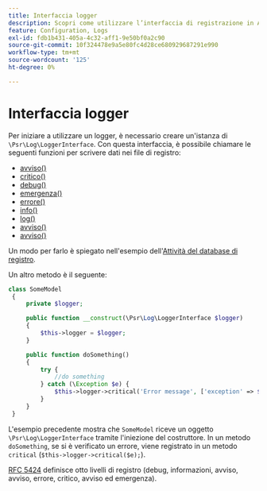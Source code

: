 ```yaml
---
title: Interfaccia logger
description: Scopri come utilizzare l’interfaccia di registrazione in Adobe Commerce per la registrazione personalizzata. Scopri l’implementazione di PSR-3 e le funzioni di registro.
feature: Configuration, Logs
exl-id: fdb1b431-405a-4c32-aff1-9e50bf0a2c90
source-git-commit: 10f324478e9a5e80fc4d28ce680929687291e990
workflow-type: tm+mt
source-wordcount: '125'
ht-degree: 0%

---
```


# Interfaccia logger

Per iniziare a utilizzare un logger, è necessario creare un&#39;istanza di `\Psr\Log\LoggerInterface`. Con questa interfaccia, è possibile chiamare le seguenti funzioni per scrivere dati nei file di registro:

- [avviso()](https://github.com/php-fig/log/blob/master/src/LoggerInterface.php#L43)
- [critico()](https://github.com/php-fig/log/blob/master/src/LoggerInterface.php#L55)
- [debug()](https://github.com/php-fig/log/blob/master/src/LoggerInterface.php#L111)
- [emergenza()](https://github.com/php-fig/log/blob/master/src/LoggerInterface.php#L30)
- [errore()](https://github.com/php-fig/log/blob/master/src/LoggerInterface.php#L66)
- [info()](https://github.com/php-fig/log/blob/master/src/LoggerInterface.php#L101)
- [log()](https://github.com/php-fig/log/blob/master/src/LoggerInterface.php#L122)
- [avviso()](https://github.com/php-fig/log/blob/master/src/LoggerInterface.php#L89)
- [avviso()](https://github.com/php-fig/log/blob/master/src/LoggerInterface.php#L79)

Un modo per farlo è spiegato nell&#39;esempio dell&#39;[Attività del database di registro](../logs/database-activity.md).

Un altro metodo è il seguente:

```php
class SomeModel
 {
     private $logger;

     public function __construct(\Psr\Log\LoggerInterface $logger)
     {
         $this->logger = $logger;
     }

     public function doSomething()
     {
         try {
             //do something
         } catch (\Exception $e) {
             $this->logger->critical('Error message', ['exception' => $e]);
         }
     }
 }
```

L&#39;esempio precedente mostra che `SomeModel` riceve un oggetto `\Psr\Log\LoggerInterface` tramite l&#39;iniezione del costruttore. In un metodo `doSomething`, se si è verificato un errore, viene registrato in un metodo `critical` (`$this->logger->critical($e);`).

[RFC 5424](https://datatracker.ietf.org/doc/html/rfc5424) definisce otto livelli di registro (debug, informazioni, avviso, avviso, errore, critico, avviso ed emergenza).
